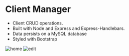 # Client Manager

* Client CRUD operations. 
* Built with Node and Express and Express-Handlebars. 
* Data persists on a MySQL database
* Styled with Bootstrap

![home](https://user-images.githubusercontent.com/87679143/162137306-7acfbda6-48f4-40bf-b39a-416ac5d9f0bd.png) ![edit](https://user-images.githubusercontent.com/87679143/162137314-1f29e0a2-34a8-4c36-be39-5828f101dc7f.png)
